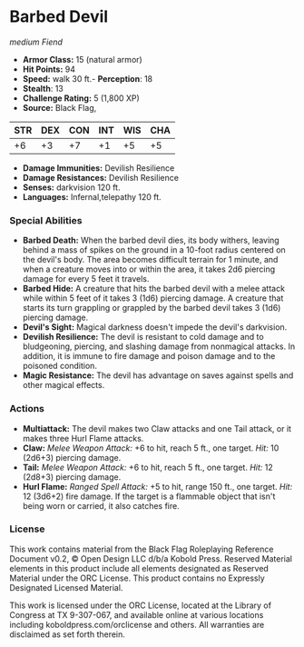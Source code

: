# Barbed Devil

*medium* *Fiend*

- **Armor Class:** 15 (natural armor)
- **Hit Points:** 94 
- **Speed:** walk 30 ft.- **Perception**: 18
- **Stealth**: 13
- **Challenge Rating:** 5 (1,800 XP)
- **Source:** Black Flag,

| STR | DEX | CON | INT | WIS | CHA |
| --- | --- | --- | --- | --- | --- |
| +6 | +3 | +7 | +1 | +5 | +5 |

- **Damage Immunities:** Devilish Resilience
- **Damage Resistances:** Devilish Resilience
- **Senses:** darkvision 120 ft.
- **Languages:** Infernal,telepathy 120 ft.

### Special Abilities

- **Barbed Death:** When the barbed devil dies, its body withers, leaving behind a mass of spikes on the ground in a 10-foot radius centered on the devil's body. The area becomes difficult terrain for 1 minute, and when a creature moves into or within the area, it takes 2d6 piercing damage for every 5 feet it travels.
- **Barbed Hide:** A creature that hits the barbed devil with a melee attack while within 5 feet of it takes 3 (1d6) piercing damage. A creature that starts its turn grappling or grappled by the barbed devil takes 3 (1d6) piercing damage.
- **Devil's Sight:** Magical darkness doesn't impede the devil's darkvision.
- **Devilish Resilience:** The devil is resistant to cold damage and to bludgeoning, piercing, and slashing damage from nonmagical attacks. In addition, it is immune to fire damage and poison damage and to the poisoned condition.
- **Magic Resistance:** The devil has advantage on saves against spells and other magical effects.

### Actions

- **Multiattack:** The devil makes two Claw attacks and one Tail attack, or it makes three Hurl Flame attacks.
- **Claw:** _Melee Weapon Attack:_ +6 to hit, reach 5 ft., one target. _Hit:_ 10 (2d6+3) piercing damage.
- **Tail:** _Melee Weapon Attack:_ +6 to hit, reach 5 ft., one target. _Hit:_ 12 (2d8+3) piercing damage.
- **Hurl Flame:** _Ranged Spell Attack:_ +5 to hit, range 150 ft., one target. _Hit:_ 12 (3d6+2) fire damage. If the target is a flammable object that isn't being worn or carried, it also catches fire.


### License

This work contains material from the Black Flag Roleplaying Reference Document v0.2, © Open Design LLC d/b/a Kobold Press. Reserved Material elements in this product include all elements designated as Reserved Material under the ORC License. This product contains no Expressly Designated Licensed Material.

This work is licensed under the ORC License, located at the Library of Congress at TX 9-307-067, and available online at various locations including koboldpress.com/orclicense and others. All warranties are disclaimed as set forth therein.
